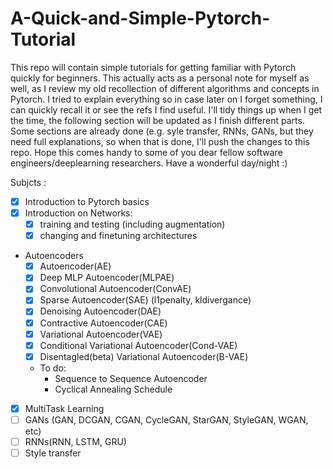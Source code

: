# A-Quick-and-Simple-Pytorch-Tutorial
This repo will contain simple tutorials for getting familiar with Pytorch quickly for beginners. 
This actually acts as a personal note for myself as well, as I review my old recollection of different algorithms and concepts
in Pytorch. I tried to explain everything so in case later on I forget something, I can quickly recall it or see  the refs I 
find useful. 
I'll tidy things up when I get the time, the following section will be updated as I finish different parts. 
Some sections are already done (e.g. syle transfer, RNNs, GANs, but they need full explanations, so when that is done, I'll push the changes to this repo. 
Hope this comes handy to some of you dear fellow software engineers/deeplearning researchers. 
Have a wonderful day/night :)

Subjcts : 
- [x] Introduction to Pytorch basics
- [x] Introduction on Networks:
  - [x] training and testing (including augmentation)
  - [x] changing and finetuning architectures
- Autoencoders
  - [x] Autoencoder(AE)
  - [x] Deep MLP Autoencoder(MLPAE)
  - [x] Convolutional Autoencoder(ConvAE)
  - [x] Sparse Autoencoder(SAE) (l1penalty, kldivergance)
  - [x] Denoising Autoencoder(DAE)
  - [x] Contractive Autoencoder(CAE)
  - [x] Variational Autoencoder(VAE)
  - [x] Conditional Variational Autoencoder(Cond-VAE)
  - [x] Disentagled(beta) Variational Autoencoder(B-VAE)
  - To do: 
    - Sequence to Sequence Autoencoder
    - Cyclical Annealing Schedule 
- [x] MultiTask Learning 
- [ ] GANs (GAN, DCGAN, CGAN, CycleGAN, StarGAN, StyleGAN, WGAN, etc) 
- [ ] RNNs(RNN, LSTM, GRU)
- [ ] Style transfer 
